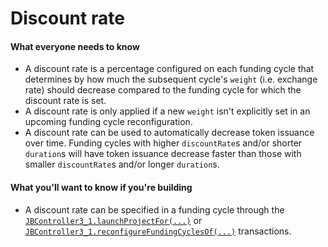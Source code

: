 # Discount rate

#### What everyone needs to know

* A discount rate is a percentage configured on each funding cycle that determines by how much the subsequent cycle's `weight` (i.e. exchange rate) should decrease compared to the funding cycle for which the discount rate is set.
* A discount rate is only applied if a new `weight` isn't explicitly set in an upcoming funding cycle reconfiguration.
* A discount rate can be used to automatically decrease token issuance over time. Funding cycles with higher `discountRate`s and/or shorter `duration`s will have token issuance decrease faster than those with smaller `discountRate`s and/or longer `duration`s.

#### What you'll want to know if you're building

* A discount rate can be specified in a funding cycle through the [`JBController3_1.launchProjectFor(...)`](/v4/deprecated/v3/api/contracts/or-controllers/jbcontroller3_1/#launchprojectfor) or [`JBController3_1.reconfigureFundingCyclesOf(...)`](/v4/deprecated/v3/api/contracts/or-controllers/jbcontroller3_1/#reconfigurefundingcyclesof) transactions.
